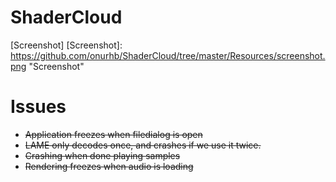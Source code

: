 # ShaderCloud
[Screenshot]
[Screenshot]: https://github.com/onurhb/ShaderCloud/tree/master/Resources/screenshot.png "Screenshot"


# Issues

* ~~Application freezes when filedialog is open~~
* ~~LAME only decodes once, and crashes if we use it twice.~~
* ~~Crashing when done playing samples~~
* ~~Rendering freezes when audio is loading~~

